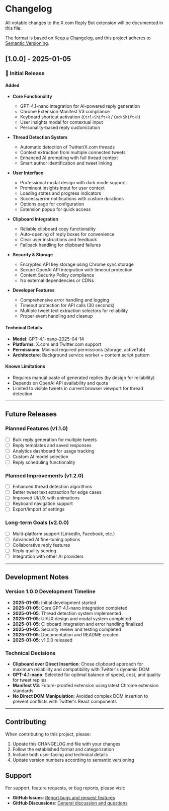 # Changelog

All notable changes to the X.com Reply Bot extension will be documented in this file.

The format is based on [Keep a Changelog](https://keepachangelog.com/en/1.0.0/),
and this project adheres to [Semantic Versioning](https://semver.org/spec/v2.0.0.html).

## [1.0.0] - 2025-01-05

### 🎉 Initial Release

#### Added
- **Core Functionality**
  - GPT-4.1-nano integration for AI-powered reply generation
  - Chrome Extension Manifest V3 compliance
  - Keyboard shortcut activation (`Ctrl+Shift+R` / `Cmd+Shift+R`)
  - User insights modal for contextual input
  - Personality-based reply customization

- **Thread Detection System**
  - Automatic detection of Twitter/X.com threads
  - Context extraction from multiple connected tweets
  - Enhanced AI prompting with full thread context
  - Smart author identification and tweet linking

- **User Interface**
  - Professional modal design with dark mode support
  - Prominent insights input for user context
  - Loading states and progress indicators
  - Success/error notifications with custom durations
  - Options page for configuration
  - Extension popup for quick access

- **Clipboard Integration**
  - Reliable clipboard copy functionality
  - Auto-opening of reply boxes for convenience
  - Clear user instructions and feedback
  - Fallback handling for clipboard failures

- **Security & Storage**
  - Encrypted API key storage using Chrome sync storage
  - Secure OpenAI API integration with timeout protection
  - Content Security Policy compliance
  - No external dependencies or CDNs

- **Developer Features**
  - Comprehensive error handling and logging
  - Timeout protection for API calls (30 seconds)
  - Multiple tweet text extraction selectors for reliability
  - Proper event handling and cleanup

#### Technical Details
- **Model**: GPT-4.1-nano-2025-04-14
- **Platforms**: X.com and Twitter.com support
- **Permissions**: Minimal required permissions (storage, activeTab)
- **Architecture**: Background service worker + content script pattern

#### Known Limitations
- Requires manual paste of generated replies (by design for reliability)
- Depends on OpenAI API availability and quota
- Limited to visible tweets in current browser viewport for thread detection

---

## Future Releases

### Planned Features (v1.1.0)
- [ ] Bulk reply generation for multiple tweets
- [ ] Reply templates and saved responses
- [ ] Analytics dashboard for usage tracking
- [ ] Custom AI model selection
- [ ] Reply scheduling functionality

### Planned Improvements (v1.2.0)
- [ ] Enhanced thread detection algorithms
- [ ] Better tweet text extraction for edge cases
- [ ] Improved UI/UX with animations
- [ ] Keyboard navigation support
- [ ] Export/import of settings

### Long-term Goals (v2.0.0)
- [ ] Multi-platform support (LinkedIn, Facebook, etc.)
- [ ] Advanced AI fine-tuning options
- [ ] Collaborative reply features
- [ ] Reply quality scoring
- [ ] Integration with other AI providers

---

## Development Notes

### Version 1.0.0 Development Timeline
- **2025-01-05**: Initial development started
- **2025-01-05**: Core GPT-4.1-nano integration completed
- **2025-01-05**: Thread detection system implemented
- **2025-01-05**: UI/UX design and modal system completed
- **2025-01-05**: Clipboard integration and error handling finalized
- **2025-01-05**: Security review and testing completed
- **2025-01-05**: Documentation and README created
- **2025-01-05**: v1.0.0 released

### Technical Decisions
- **Clipboard over Direct Insertion**: Chose clipboard approach for maximum reliability and compatibility with Twitter's dynamic DOM
- **GPT-4.1-nano**: Selected for optimal balance of speed, cost, and quality for tweet replies
- **Manifest V3**: Future-proofed extension using latest Chrome extension standards
- **No Direct DOM Manipulation**: Avoided complex DOM insertion to prevent conflicts with Twitter's React components

---

## Contributing

When contributing to this project, please:
1. Update this CHANGELOG.md file with your changes
2. Follow the established format and categorization
3. Include both user-facing and technical details
4. Update version numbers according to semantic versioning

## Support

For support, feature requests, or bug reports, please visit:
- **GitHub Issues**: [Report bugs and request features](https://github.com/yourusername/x-reply-bot/issues)
- **GitHub Discussions**: [General discussion and questions](https://github.com/yourusername/x-reply-bot/discussions)